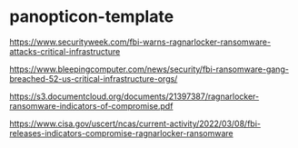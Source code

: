 # panopticon-template

https://www.securityweek.com/fbi-warns-ragnarlocker-ransomware-attacks-critical-infrastructure

https://www.bleepingcomputer.com/news/security/fbi-ransomware-gang-breached-52-us-critical-infrastructure-orgs/

https://s3.documentcloud.org/documents/21397387/ragnarlocker-ransomware-indicators-of-compromise.pdf

https://www.cisa.gov/uscert/ncas/current-activity/2022/03/08/fbi-releases-indicators-compromise-ragnarlocker-ransomware
